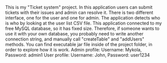 
This is my "Ticket system" project. 
In this application users can submit tickets with their issues and admin can resolve it. There is two different interface, one for the user and one for admin. The application detects who is who by looking at the user list CSV file. 
This application connected to my free MySQL database, so it has fixed size. Therefore, if someone wants to use it with your own database, you probably need to write another connection string, and manually call "createTable" and "addUsers" methods.
You can find executable jar file inside of the project folder, in order to explore how it is work. 
Admin profile:   Username: Mykola,  Password: admin1
User profile:    Username: John,    Password: user1234
